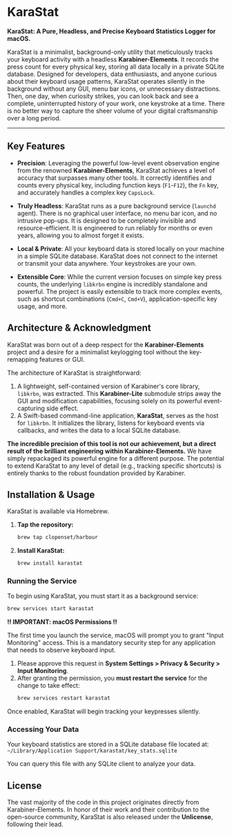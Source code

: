 # KaraStat

**KaraStat: A Pure, Headless, and Precise Keyboard Statistics Logger for macOS.**

KaraStat is a minimalist, background-only utility that meticulously tracks your keyboard activity with a headless **Karabiner-Elements**. It records the press count for every physical key, storing all data locally in a private SQLite database. Designed for developers, data enthusiasts, and anyone curious about their keyboard usage patterns, KaraStat operates silently in the background without any GUI, menu bar icons, or unnecessary distractions. Then, one day, when curiosity strikes, you can look back and see a complete, uninterrupted history of your work, one keystroke at a time. There is no better way to capture the sheer volume of your digital craftsmanship over a long period.

---

## Key Features

- **Precision**: Leveraging the powerful low-level event observation engine from the renowned **Karabiner-Elements**, KaraStat achieves a level of accuracy that surpasses many other tools. It correctly identifies and counts every physical key, including function keys (`F1`-`F12`), the `Fn` key, and accurately handles a complex key `CapsLock`.
- **Truly Headless**: KaraStat runs as a pure background service (`launchd` agent). There is no graphical user interface, no menu bar icon, and no intrusive pop-ups. It is designed to be completely invisible and resource-efficient. It is engineered to run reliably for months or even years, allowing you to almost forget it exists. 

- **Local & Private**: All your keyboard data is stored locally on your machine in a simple SQLite database. KaraStat does not connect to the internet or transmit your data anywhere. Your keystrokes are your own.
- **Extensible Core**: While the current version focuses on simple key press counts, the underlying `libkrbn` engine is incredibly standalone and powerful. The project is easily extensible to track more complex events, such as shortcut combinations (`Cmd+C`, `Cmd+V`), application-specific key usage, and more.

## Architecture & Acknowledgment

KaraStat was born out of a deep respect for the **Karabiner-Elements** project and a desire for a minimalist keylogging tool without the key-remapping features or GUI.

The architecture of KaraStat is straightforward:
1.  A lightweight, self-contained version of Karabiner's core library, `libkrbn`, was extracted. This **Karabiner-Lite** submodule strips away the GUI and modification capabilities, focusing solely on its powerful event-capturing side effect.
2.  A Swift-based command-line application, **KaraStat**, serves as the host for `libkrbn`. It initializes the library, listens for keyboard events via callbacks, and writes the data to a local SQLite database.

**The incredible precision of this tool is not our achievement, but a direct result of the brilliant engineering within Karabiner-Elements.** We have simply repackaged its powerful engine for a different purpose. The potential to extend KaraStat to any level of detail (e.g., tracking specific shortcuts) is entirely thanks to the robust foundation provided by Karabiner.

## Installation & Usage

KaraStat is available via Homebrew.

1.  **Tap the repository:**
    ```bash
    brew tap clopenset/harbour
    ```

2.  **Install KaraStat:**
    ```bash
    brew install karastat
    ```

### Running the Service

To begin using KaraStat, you must start it as a background service:
```bash
brew services start karastat
```

**‼️ IMPORTANT: macOS Permissions ‼️**

The first time you launch the service, macOS will prompt you to grant "Input Monitoring" access. This is a mandatory security step for any application that needs to observe keyboard input.

1.  Please approve this request in **System Settings > Privacy & Security > Input Monitoring**.
2.  After granting the permission, you **must restart the service** for the change to take effect:
    ```bash
    brew services restart karastat
    ```

Once enabled, KaraStat will begin tracking your keypresses silently.

### Accessing Your Data

Your keyboard statistics are stored in a SQLite database file located at:
`~/Library/Application Support/karastat/key_stats.sqlite`

You can query this file with any SQLite client to analyze your data.

## License

The vast majority of the code in this project originates directly from Karabiner-Elements. In honor of their work and their contribution to the open-source community, KaraStat is also released under the **Unlicense**, following their lead. 
